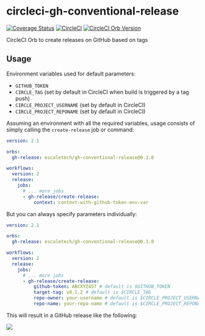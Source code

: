 # circleci-gh-conventional-release

[![Coverage Status](https://img.shields.io/coveralls/github/escaletech/circleci-gh-conventional-release/master)](https://coveralls.io/github/escaletech/circleci-gh-conventional-release)
[![CircleCI](https://img.shields.io/circleci/build/gh/escaletech/circleci-gh-conventional-release)](https://circleci.com/gh/escaletech/circleci-gh-conventional-release)
[![CircleCI Orb Version](https://img.shields.io/badge/endpoint.svg?url=https://badges.circleci.io/orb/escaletech/gh-conventional-release)](https://circleci.com/orbs/registry/orb/escaletech/gh-conventional-release)

CircleCI Orb to create releases on GitHub based on tags

## Usage

Environment variables used for default parameters:

- `GITHUB_TOKEN`
- `CIRCLE_TAG` (set by default in CircleCI when build is triggered by a tag push)
- `CIRCLE_PROJECT_USERNAME` (set by default in CircleCI)
- `CIRCLE_PROJECT_REPONAME` (set by default in CircleCI)

Assuming an environment with all the required variables, usage consists of simply calling the `create-release` job or command:

```yaml
version: 2.1

orbs:
  gh-release: escaletech/gh-conventional-release@0.1.0

workflows:
  version: 2
  release:
    jobs:
      # ... more jobs
      - gh-release/create-release:
          context: context-with-github-token-env-var
```

But you can always specify parameters individually:

```yaml
version: 2.1

orbs:
  gh-release: escaletech/gh-conventional-release@0.1.0

workflows:
  version: 2
  release:
    jobs:
      # ... more jobs
      - gh-release/create-release:
          github-token: ABCXYZ457 # default is $GITHUB_TOKEN
          target-tag: v0.1.2 # default is $CIRCLE_TAG
          repo-owner: your-username # default is $CIRCLE_PROJECT_USERNAME
          repo-name: your-repo-name # default is $CIRCLE_PROJECT_REPONAME
```

This will result in a GitHub release like the following:

![](docs/sample-release.png)
